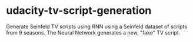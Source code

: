 # udacity-tv-script-generation
Generate Seinfeld TV scripts using RNN using a Seinfeld dataset of scripts from 9 seasons. The Neural Network generates a new, "fake" TV script.

